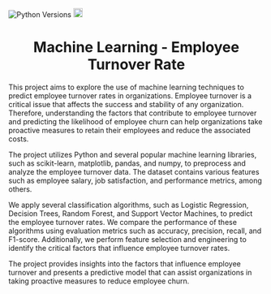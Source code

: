 <img src="https://camo.githubusercontent.com/884718f36070bc79f5d136d86401a8981c476a6481575105c21523df205dd3e9/68747470733a2f2f696d672e736869656c64732e696f2f707970692f707976657273696f6e732f7477656570793f6c6162656c3d507974686f6e" alt="Python Versions" data-canonical-src="https://img.shields.io/pypi/pyversions/tweepy?label=Python" style="max-width: 100%;"> <a href="https://badge.fury.io/py/pypi"><img src="https://badge.fury.io/py/pypi.svg" alt="PyPI version" height="18"></a>
<h1 align="center">Machine Learning - Employee Turnover Rate</h1>

This project aims to explore the use of machine learning techniques to predict employee turnover rates in organizations. Employee turnover is a critical issue that affects the success and stability of any organization. Therefore, understanding the factors that contribute to employee turnover and predicting the likelihood of employee churn can help organizations take proactive measures to retain their employees and reduce the associated costs.

The project utilizes Python and several popular machine learning libraries, such as scikit-learn, matplotlib, pandas, and numpy, to preprocess and analyze the employee turnover data. The dataset contains various features such as employee salary, job satisfaction, and performance metrics, among others.

We apply several classification algorithms, such as Logistic Regression, Decision Trees, Random Forest, and Support Vector Machines, to predict the employee turnover rates. We compare the performance of these algorithms using evaluation metrics such as accuracy, precision, recall, and F1-score. Additionally, we perform feature selection and engineering to identify the critical factors that influence employee turnover rates.

The project provides insights into the factors that influence employee turnover and presents a predictive model that can assist organizations in taking proactive measures to reduce employee churn.
